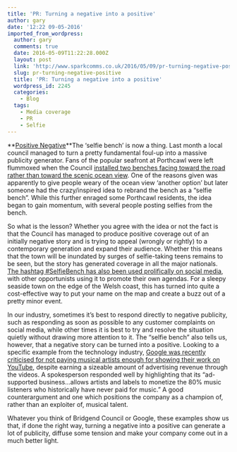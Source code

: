 ```yaml
---
title: 'PR: Turning a negative into a positive'
author: gary
date: '12:22 09-05-2016'
imported_from_wordpress:
  author: gary
  comments: true
  date: 2016-05-09T11:22:28.000Z
  layout: post
  link: 'http://www.sparkcomms.co.uk/2016/05/09/pr-turning-negative-positive/'
  slug: pr-turning-negative-positive
  title: 'PR: Turning a negative into a positive'
  wordpress_id: 2245
  categories:
    - Blog
  tags:
    - Media coverage
    - PR
    - Selfie
---
```


**[Positive Negative](opposites-489521_640-150x150.jpg)**The ‘selfie bench’ is now a thing. Last month a local council managed to turn a pretty fundamental foul-up into a massive publicity generator. Fans of the popular seafront at Porthcawl were left flummoxed when the Council [installed two benches facing toward the road rather than toward the scenic ocean view](http://metro.co.uk/2016/04/16/people-are-taking-pictures-on-the-uks-first-designated-selfie-bench-5820537/). One of the reasons given was apparently to give people weary of the ocean view ‘another option’ but later someone had the crazy/inspired idea to rebrand the bench as a “selfie bench”. While this further enraged some Porthcawl residents, the idea began to gain momentum, with several people posting selfies from the bench.

So what is the lesson? Whether you agree with the idea or not the fact is that the Council has managed to produce positive coverage out of an initially negative story and is trying to appeal (wrongly or rightly) to a contemporary generation and expand their audience. Whether this means that the town will be inundated by surges of selfie-taking teens remains to be seen, but the story has generated coverage in all the major nationals. [The hashtag #SelfieBench has also been used prolifically on social media](https://twitter.com/search?q=%23SelfieBench&src=typd), with other opportunists using it to promote their own agendas. For a sleepy seaside town on the edge of the Welsh coast, this has turned into quite a cost-effective way to put your name on the map and create a buzz out of a pretty minor event.

In our industry, sometimes it’s best to respond directly to negative publicity, such as responding as soon as possible to any customer complaints on social media, while other times it is best to try and resolve the situation quietly without drawing more attention to it. The “selfie bench” also tells us, however, that a negative story can be turned into a positive. Looking to a specific example from the technology industry, [Google was recently criticised for not paying musical artists enough for showing their work on YouTube](http://www.theguardian.com/music/2016/apr/25/nikki-sixx-youtube-music-royalties), despite earning a sizeable amount of advertising revenue through the videos. A spokesperson responded well by highlighting that its “ad-supported business…allows artists and labels to monetize the 80% music listeners who historically have never paid for music.” A good counterargument and one which positions the company as a champion of, rather than an exploiter of, musical talent.

Whatever you think of Bridgend Council or Google, these examples show us that, if done the right way, turning a negative into a positive can generate a lot of publicity, diffuse some tension and make your company come out in a much better light.

